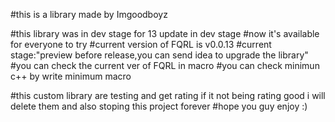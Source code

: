 #this is a library made by Imgoodboyz

#this library was in dev stage for 13 update in dev stage
#now it's available for everyone to try
#current version of FQRL is v0.0.13
#current stage:"preview before release,you can send idea to 
upgrade the library"
#you can check the current ver of FQRL in macro
#you can check minimun c++ by write minimum macro

#this custom library are testing and get rating if it not being
 rating good i will delete them and also stoping this project
 forever
#hope you guy enjoy :)
